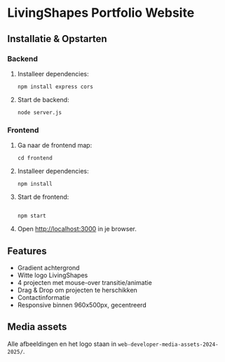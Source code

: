 # LivingShapes Portfolio Website

## Installatie & Opstarten

### Backend
1. Installeer dependencies:
   ```
   npm install express cors
   ```
2. Start de backend:
   ```
   node server.js
   ```

### Frontend
1. Ga naar de frontend map:
   ```
   cd frontend
   ```
2. Installeer dependencies:
   ```
   npm install
   ```
3. Start de frontend:
   ```

   npm start
   ```
4. Open [http://localhost:3000](http://localhost:3000) in je browser.

## Features
- Gradient achtergrond
- Witte logo LivingShapes
- 4 projecten met mouse-over transitie/animatie
- Drag & Drop om projecten te herschikken
- Contactinformatie
- Responsive binnen 960x500px, gecentreerd

## Media assets
Alle afbeeldingen en het logo staan in `web-developer-media-assets-2024-2025/`.